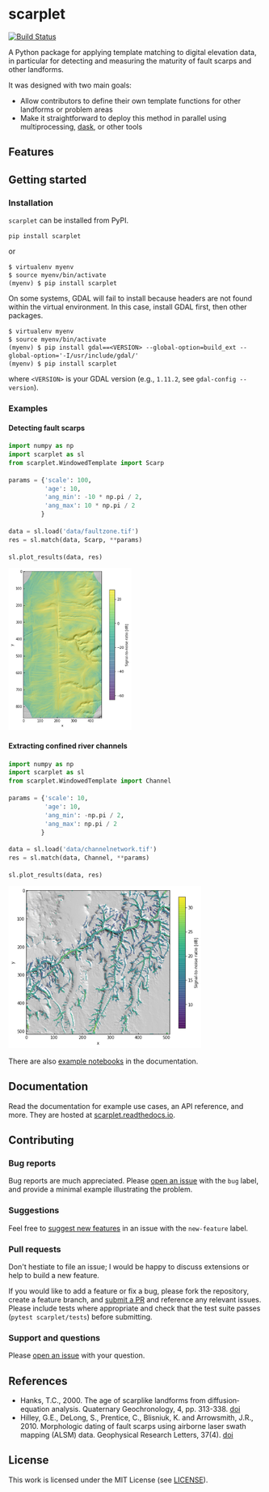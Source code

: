 # scarplet

[![Build Status](https://travis-ci.com/rmsare/scarplet.svg?branch=master)](https://travis-ci.com/rmsare/scarplet)

A Python package for applying template matching to digital elevation data, in
particular for detecting and measuring the maturity of fault scarps and other
landforms.

It was designed with two main goals:

* Allow contributors to define their own template functions for other landforms or problem areas
* Make it straightforward to deploy this method in parallel using multiprocessing, [dask](https://dask.readthedocs.io), or other tools

## Features

## Getting started

### Installation

`scarplet` can be installed from PyPI.

```
pip install scarplet
```

or

```
$ virtualenv myenv
$ source myenv/bin/activate
(myenv) $ pip install scarplet
```

On some systems, GDAL will fail to install because headers are not found within
the virtual environment. In this case, install GDAL first, then other packages.

```
$ virtualenv myenv
$ source myenv/bin/activate
(myenv) $ pip install gdal==<VERSION> --global-option=build_ext --global-option='-I/usr/include/gdal/'
(myenv) $ pip install scarplet
```

where `<VERSION>` is your GDAL version (e.g., `1.11.2`, see `gdal-config --version`).

### Examples

#### Detecting fault scarps

```python
import numpy as np
import scarplet as sl
from scarplet.WindowedTemplate import Scarp

params = {'scale': 100,
          'age': 10,
          'ang_min': -10 * np.pi / 2,
          'ang_max': 10 * np.pi / 2
         }

data = sl.load('data/faultzone.tif')
res = sl.match(data, Scarp, **params)

sl.plot_results(data, res)
```

<img src="docs/img/carrizo_example.png" alt="Fault scarp results" height="320">

#### Extracting confined river channels

```python
import numpy as np
import scarplet as sl
from scarplet.WindowedTemplate import Channel 

params = {'scale': 10,
          'age': 10,
          'ang_min': -np.pi / 2,
          'ang_max': np.pi / 2
         }

data = sl.load('data/channelnetwork.tif')
res = sl.match(data, Channel, **params)

sl.plot_results(data, res)
```

<img src="docs/img/rivers_example.png" alt="Channel results" height="320">

There are also [example notebooks](https://scarplet.readthedocs.io/en/latest/index.html) in the documentation.

## Documentation

Read the documentation for example use cases, an API reference, and more. They
are hosted at [scarplet.readthedocs.io](https://scarplet.readthedocs.io).

## Contributing

### Bug reports

Bug reports are much appreciated. Please [open an issue](https://github.com/rmsare/scarplet/issues/new) with the `bug` label,
and provide a minimal example illustrating the problem.

### Suggestions

Feel free to [suggest new features](https://github.com/rmsare/scarplet/issues/new) in an issue with the `new-feature` label.

### Pull requests

Don't hestiate to file an issue; I would be happy to discuss extensions or help to build a new feature. 

If you would like to add a feature or fix a bug, please fork the repository, create a feature branch, and [submit a PR](https://github.com/rmsare/scarplet/compare) and reference any relevant issues. Please include tests where appropriate and check that the test suite passes (`pytest scarplet/tests`) before submitting.

### Support and questions

Please [open an issue](https://github.com/rmsare/scarplet/issues/new) with your question.

## References
* Hanks, T.C., 2000. The age of scarplike landforms from diffusion‐equation analysis. Quaternary Geochronology, 4, pp. 313-338. [doi](https://doi.org/10.1029/RF004p0313)
* Hilley, G.E., DeLong, S., Prentice, C., Blisniuk, K. and Arrowsmith, J.R., 2010. Morphologic dating of fault scarps using airborne laser swath mapping (ALSM) data. Geophysical Research Letters, 37(4). [doi](https://doi.org/10.1029/2009GL042044)

## License
This work is licensed under the MIT License (see [LICENSE](LICENSE)).
